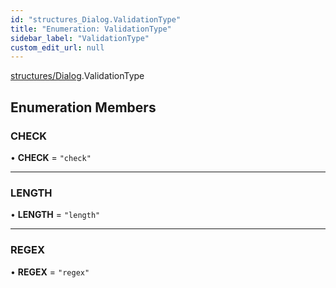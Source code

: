 ```yaml
---
id: "structures_Dialog.ValidationType"
title: "Enumeration: ValidationType"
sidebar_label: "ValidationType"
custom_edit_url: null
---
```


[structures/Dialog](/api/modules/structures_Dialog.md).ValidationType

## Enumeration Members

### CHECK

• **CHECK** = ``"check"``

___

### LENGTH

• **LENGTH** = ``"length"``

___

### REGEX

• **REGEX** = ``"regex"``
